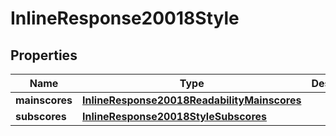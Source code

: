 

# InlineResponse20018Style


## Properties

Name | Type | Description | Notes
------------ | ------------- | ------------- | -------------
**mainscores** | [**InlineResponse20018ReadabilityMainscores**](InlineResponse20018ReadabilityMainscores.md) |  |  [optional]
**subscores** | [**InlineResponse20018StyleSubscores**](InlineResponse20018StyleSubscores.md) |  |  [optional]



